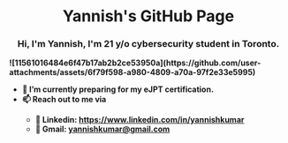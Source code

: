 <!DOCTYPE html>
<html lang="en">
<head>
<h1 align="center"> Yannish's GitHub Page
<h3 align="center"><b>Hi, I'm Yannish, I'm 21 y/o cybersecurity student in Toronto.<b></b></h3>
![11561016484e6f47b17ab2b2ce53950a](https://github.com/user-attachments/assets/6f79f598-a980-4809-a70a-97f2e33e5995)

</head>
<br>
<ul>
   <li>🔭 I’m currently preparing for my eJPT certification.</li>
   <li>📫 Reach out to me via</li>
    <ul>
        <li>📙 Linkedin: <a href="https://www.linkedin.com/in/yannishkumar" target="_blank">https://www.linkedin.com/in/yannishkumar</a></li>
        <li>📧 Gmail: <a href="mailto:yannishkumar@gmail.com">yannishkumar@gmail.com</a></li>
    </ul>
</ul>
